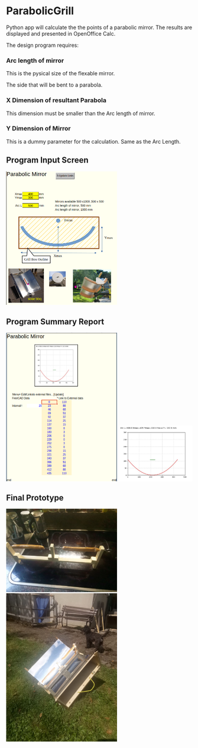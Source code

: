 # ParabolicGrill

Python app will calculate the the points of a parabolic mirror.
The results are displayed and presented in OpenOffice Calc.

The design program requires:

### Arc length of mirror

This is the pysical size of the flexable mirror.

The side that will be bent to a parabola.

### X Dimension of resultant Parabola

This dimension must be smaller than the Arc length of mirror.

### Y Dimension of Mirror

This is a dummy parameter for the calculation. Same as the Arc Length.

## Program Input Screen

<img src="png/ParabolicMirror.png" alt="drawing" width="300"/>

## Program Summary Report

<img src="png/Parabolic_Mirror_Report.png" alt="drawing" width="300"/>


<img src="Parabola.jpg" alt="drawing" width="200"/>

## Final Prototype

<img src="png/PM-sausage_jig.jpeg" alt="drawing" width="300"/>




<img src="png/PM-sausage_jig_2.jpeg" alt="drawing" width="300"/>
